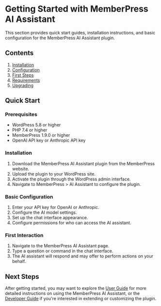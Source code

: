# Getting Started with MemberPress AI Assistant

This section provides quick start guides, installation instructions, and basic configuration for the MemberPress AI Assistant plugin.

## Contents

1. [Installation](./installation.md)
2. [Configuration](./configuration.md)
3. [First Steps](./first-steps.md)
4. [Requirements](./requirements.md)
5. [Upgrading](./upgrading.md)

## Quick Start

### Prerequisites

- WordPress 5.8 or higher
- PHP 7.4 or higher
- MemberPress 1.9.0 or higher
- OpenAI API key or Anthropic API key

### Installation

1. Download the MemberPress AI Assistant plugin from the MemberPress website.
2. Upload the plugin to your WordPress site.
3. Activate the plugin through the WordPress admin interface.
4. Navigate to MemberPress > AI Assistant to configure the plugin.

### Basic Configuration

1. Enter your API key for OpenAI or Anthropic.
2. Configure the AI model settings.
3. Set up the chat interface appearance.
4. Configure permissions for who can access the AI assistant.

### First Interaction

1. Navigate to the MemberPress AI Assistant page.
2. Type a question or command in the chat interface.
3. The AI assistant will respond and may offer to perform actions on your behalf.

## Next Steps

After getting started, you may want to explore the [User Guide](../user-guide/README.md) for more detailed instructions on using the MemberPress AI Assistant, or the [Developer Guide](../developer/README.md) if you're interested in extending or customizing the plugin.